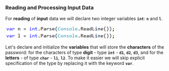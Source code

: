 ### Reading and Processing Input Data

For **reading** of **input** data we will declare two integer variables **`int`**: **`n`** and **`l`**.


![](/assets/chapter-7-exam-preparation-images/01.stupid-password-generator-1.png)

Let's declare and initialize the **variables** that will store the **characters** of the password: for the characters of type  **digit** -  type **`int`** -  **`d1`**, **`d2`**, **`d3`**, and for the **letters** - of type  **`char`** - **`l1`**, **`l2`**. To make it easier we will skip explicit specification of the type by replacing it with the keyword **`var`**.

